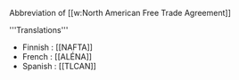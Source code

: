 Abbreviation of [[w:North American Free Trade Agreement]]

'''Translations'''

* Finnish : [[NAFTA]]
* French : [[ALÉNA]]
* Spanish : [[TLCAN]]